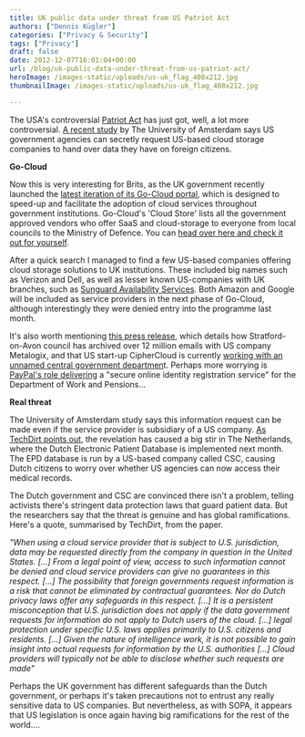 ```yaml
---
title: UK public data under threat from US Patriot Act
authors: ["Dennis Kügler"]
categories: ["Privacy & Security"]
tags: ["Privacy"]
draft: false
date: 2012-12-07T16:01:04+00:00
url: /blog/uk-public-data-under-threat-from-us-patriot-act/
heroImage: /images-static/uploads/us-uk_flag_408x212.jpg
thumbnailImage: /images-static/uploads/us-uk_flag_408x212.jpg

---
```

The USA's controversial [Patriot Act][1] has just got, well, a lot more controversial. [A recent study][2] by The University of Amsterdam says US government agencies can secretly request US-based cloud storage companies to hand over data they have on foreign citizens. 

**Go-Cloud**

Now this is very interesting for Brits, as the UK government recently launched the [latest iteration of its Go-Cloud portal][3], which is designed to speed-up and facilitate the adoption of cloud services throughout government institutions. Go-Cloud's 'Cloud Store' lists all the government approved vendors who offer SaaS and cloud-storage to everyone from local councils to the Ministry of Defence. You can [head over here and check it out for yourself][4].

After a quick search I managed to find a few US-based companies offering cloud storage solutions to UK institutions. These included big names such as Verizon and Dell, as well as lesser known US-companies with UK branches, such as [Sunguard Availability Services][5]. Both Amazon and Google will be included as service providers in the next phase of Go-Cloud, although interestingly they were denied entry into the programme last month.

It's also worth mentioning [this press release][6], which details how Stratford-on-Avon council has archived over 12 million emails with US company Metalogix, and that US start-up CipherCloud is currently [working with an unnamed central government departmen][7]t. Perhaps more worrying is [PayPal's role delivering][8] a "secure online identity registration service" for the Department of Work and Pensions&#8230;

**Real threat**

The University of Amsterdam study says this information request can be made even if the service provider is subsidiary of a US company. [As TechDirt points out,][9] the revelation has caused a big stir in The Netherlands, where the Dutch Electronic Patient Database is implemented next month. The EPD database is run by a US-based company called CSC, causing Dutch citizens to worry over whether US agencies can now access their medical records.

The Dutch government and CSC are convinced there isn't a problem, telling activists there's stringent data protection laws that guard patient data. But the researchers say that the threat is genuine and has global ramifications. Here's a quote, summarised by TechDirt, from the paper.

_"When using a cloud service provider that is subject to U.S. jurisdiction, data may be requested directly from the company in question in the United States. […] From a legal point of view, access to such information cannot be denied and cloud service providers can give no guarantees in this respect. […] The possibility that foreign governments request information is a risk that cannot be eliminated by contractual guarantees. Nor do Dutch privacy laws offer any safeguards in this respect. […] It is a persistent misconception that U.S. jurisdiction does not apply if the data government requests for information do not apply to Dutch users of the cloud. […] legal protection under specific U.S. laws applies primarily to U.S. citizens and residents. […] Given the nature of intelligence work, it is not possible to gain insight into actual requests for information by the U.S. authorities […] Cloud providers will typically not be able to disclose whether such requests are made"_

Perhaps the UK government has different safeguards than the Dutch government, or perhaps it's taken precautions not to entrust any really sensitive data to US companies. But nevertheless, as with SOPA, it appears that US legislation is once again having big ramifications for the rest of the world&#8230;.

 [1]: http://en.wikipedia.org/wiki/Patriot_Act
 [2]: http://papers.ssrn.com/sol3/papers.cfm?abstract_id=2181534
 [3]: http://www.microscope.co.uk/news/2240169375/Government-launches-next-phase-of-G-Cloud-project
 [4]: http://gcloud.civilservice.gov.uk/cloudstore/
 [5]: http://www.sungardas.com/Pages/default.aspx
 [6]: http://www.prweb.com/releases/2012/12/prweb10206667.htm
 [7]: http://www.techweekeurope.co.uk/news/ciphercloud-cloud-security-uk-government-salesforce-101167
 [8]: http://www.techweekeurope.co.uk/news/paypal-universal-credit-government-security-99536
 [9]: http://www.techdirt.com/articles/20121201/12234021198/us-government-agencies-will-soon-be-able-to-access-foreign-medical-dossiers-due-to-patriot-act.shtml